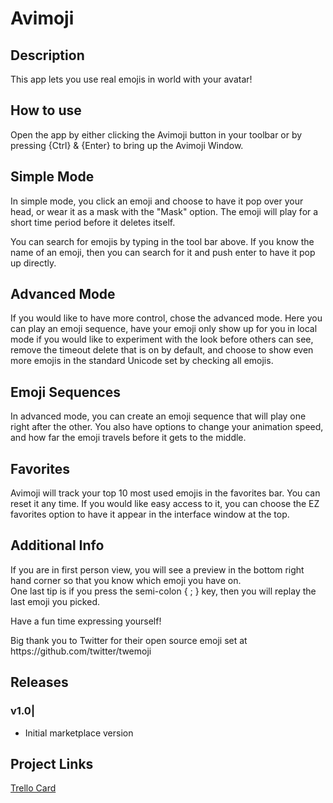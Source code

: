 # Avimoji

## Description


This app lets you use real emojis in world with your avatar!  


## How to use


<p>
    Open the app by either clicking the Avimoji button in your toolbar or by pressing {Ctrl} & {Enter} to bring up the Avimoji Window.
</p>


## Simple Mode


<p>
    In simple mode, you click an emoji and choose to have it pop over your head,
    or wear it as a mask with the "Mask" option.  The emoji will play for a short time period before it deletes itself.
</p>

<p>
    You can search for emojis by typing in the tool bar above.  If you know the name of an emoji, then you can search for it and push enter to have it pop up directly. 
</p>


## Advanced Mode


<p>
    If you would like to have more control, chose the advanced mode.  Here you can play an emoji sequence, have your emoji only show up for you in local mode if you would like to experiment with the look before others can see, remove the timeout delete that is on by default, and choose to show even more emojis in the standard Unicode set by checking all emojis.  
</p>


## Emoji Sequences


<p>
    In advanced mode, you can create an emoji sequence that will play one right after the other.  You also have options to change your animation speed, and how far the emoji travels before it gets to the middle.
</p>


## Favorites


<p>
    Avimoji will track your top 10 most used emojis in the favorites bar.  You can reset it any time.  If you would like easy access to it, you can choose the EZ favorites option to have it appear in the interface window at the top.
</p>


## Additional Info


<p>
    If you are in first person view, you will see a preview in the bottom right hand corner so that you know which emoji you have on.  
    <br>One last tip is if you press the semi-colon { ; } key, then you will replay the last emoji you picked.  
</p>
<p>
    Have a fun time expressing yourself!
</p>
<p>
    Big thank you to Twitter for their open source emoji set at https://github.com/twitter/twemoji
</p>

## Releases

### v1.0|
- Initial marketplace version

## Project Links
[Trello Card](https://trello.com/c/2iMbEgdw/36-appreciation-app)